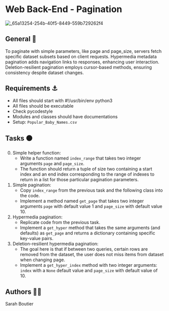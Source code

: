 # Web Back-End - Pagination
![_65a13254-254b-40f5-8449-559b729262f4](https://github.com/savvyh/holbertonschool-web_back_end/assets/139894873/36105491-579d-421b-81b4-87d5a90c91b9)

## General 📃
To paginate with simple parameters, like page and page_size, servers fetch specific dataset subsets based on client requests. Hypermedia metadata pagination adds navigation links to responses, enhancing user interaction. Deletion-resilient pagination employs cursor-based methods, ensuring consistency despite dataset changes.

## Requirements :anchor:
* All files should start with #!/usr/bin/env python3
* All files should be executable
* Check pycodestyle
* Modules and classes should have documentations
* Setup: `Popular_Baby_Names.csv`

## Tasks ⚫
0. Simple helper function:
    - Write a function named `index_range` that takes two integer arguments `page` and `page_size`.
    - The function should return a tuple of size two containing a start index and an end index corresponding to the range of indexes to return in a list for those particular pagination parameters.
1. Simple pagination:
    - Copy `index_range` from the previous task and the following class into the code.
    - Implement a method named `get_page` that takes two integer arguments `page` with default value 1 and `page_size` with default value 10.
2. Hypermedia pagination:
    - Replicate code from the previous task.
    - Implement a `get_hyper` method that takes the same arguments (and defaults) as `get_page` and returns a dictionary containing specific key-value pairs.
3. Deletion-resilient hypermedia pagination:
    - The goal here is that if between two queries, certain rows are removed from the dataset, the user does not miss items from dataset when changing page.
    - Implement a `get_hyper_index` method with two integer arguments: `index` with a `None` default value and `page_size` with default value of 10.

## Authors 🧞‍♀️
Sarah Boutier
